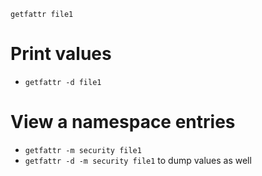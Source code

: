 `getfattr file1`

# Print values
- `getfattr -d file1`

# View a namespace entries
- `getfattr -m security file1`
- `getfattr -d -m security file1` to dump values as well
